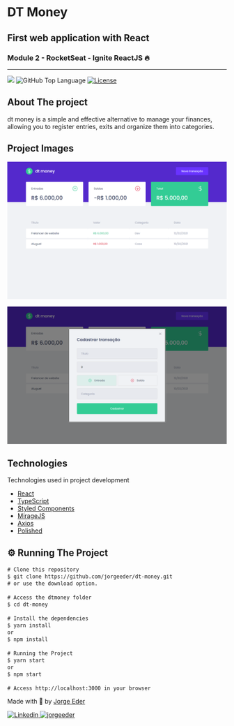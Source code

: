 # DT Money
## First web application with React 
### Module 2 - RocketSeat - Ignite ReactJS 🔥

---
<p>
  <img src="https://img.shields.io/badge/made%20by-jorgeeder-blueviolet?style=plastic">
  <img alt="GitHub Top Language" src="https://img.shields.io/github/languages/top/jorgeeder/dt-money?color=blue&style=plastic">
  <a href="https://opensource.org/licenses/MIT">
    <img alt="License" src="https://img.shields.io/badge/license-MIT-brightgreen?style=plastic">
  </a>
</p>

## About The project

dt money is a simple and effective alternative to manage your finances, allowing you to register entries, exits and organize them into categories.

## Project Images

![web](./src/assets/web.png)

![web-modal](./src/assets/web-modal.png)

## Technologies

Technologies used in project development

- [React](https://reactjs.org/)
- [TypeScript](https://www.typescriptlang.org/)
- [Styled Components](https://styled-components.com/)
- [MirageJS](https://miragejs.com/)
- [Axios](https://github.com/axios/axios)
- [Polished](https://polished.js.org/)

## ⚙️ Running The Project

```
# Clone this repository
$ git clone https://github.com/jorgeeder/dt-money.git
# or use the download option.

# Access the dtmoney folder
$ cd dt-money

# Install the dependencies
$ yarn install
or
$ npm install

# Running the Project
$ yarn start
or
$ npm start

# Access http://localhost:3000 in your browser

```

Made with 💜 by [Jorge Eder](https://github.com/jorgeeder)

<p>
  <a href="https://www.linkedin.com/in/jorgeeder/">
      <img alt="Linkedin" src="https://img.shields.io/badge/-Jorge%20Eder-blue?style=plastic&logo=linkedin&link=https://www.linkedin.com/in/jorgeeder/">
  </a>
  <a href = "mailto:jorgeeder.dev@gmail.com">
  <img alt="jorgeeder" src="https://img.shields.io/badge/-jorgeeder.dev@gmail.com-ff512f?style=plastic&logo=Gmail&logoColor=white&link=mailto:jorgeeder.dev@gmail.com">
  </a>
</p>
